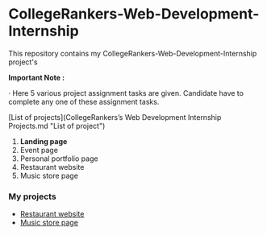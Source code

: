 # CollegeRankers-Web-Development-Internship

This repository contains my CollegeRankers-Web-Development-Internship project's

**Important Note :**

· Here 5 various project assignment tasks are given. Candidate have to complete any one of these assignment tasks.

[List of projects](CollegeRankers’s Web Development Internship Projects.md "List of project")

1. **Landing page**
2. Event page
3. Personal portfolio page
4. Restaurant website
5. Music store page

### **My projects**

* [Restaurant website](https://github.com/prathampitty/CollegeRankers-Web-Development-Internship/tree/main/Restaurant%20website "Restaurant website")
* [Music store page](https://github.com/prathampitty/CollegeRankers-Web-Development-Internship/tree/main/Music%20store%20page "Music store page")
